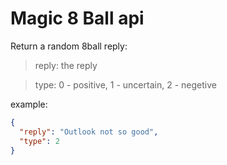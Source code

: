 # Magic 8 Ball api

Return a random 8ball reply:

> reply: the reply

> type: 0 - positive, 1 - uncertain, 2 - negetive

example:

```json
{
  "reply": "Outlook not so good",
  "type": 2
}
```
